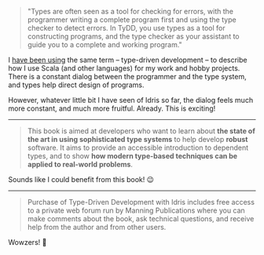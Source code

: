 > "Types are often seen as a tool for checking for errors, with the programmer writing a complete program first and using the type checker to detect errors. In TyDD, you use types as a tool for constructing programs, and the type checker as your assistant to guide you to a complete and working program."

I [have been using](http://www.rahulsteapot.com/speaking/#tdd-is-dead-long-live-tydd) the same term – type-driven development – to describe how I use Scala (and other languages) for my work and hobby projects. There is a constant dialog between the programmer and the type system, and types help direct design of programs.

However, whatever little bit I have seen of Idris so far, the dialog feels much more constant, and much more fruitful. Already. This is exciting!

---

> This book is aimed at developers who want to learn about **the state of the art in using sophisticated type systems** to help develop **robust** software. It aims to provide an accessible introduction to dependent types, and to show **how modern type-based techniques can be applied to real-world problems**.

Sounds like I could benefit from this book! :wink:

---

> Purchase of Type-Driven Development with Idris includes free access to a private web forum run by Manning Publications where you can make comments about the book, ask technical questions, and receive help from the author and from other users.

Wowzers! :lollipop:
